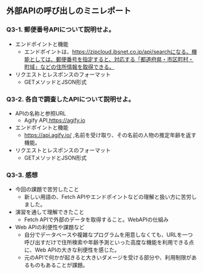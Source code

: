## 外部APIの呼び出しのミニレポート
### Q3-1. 郵便番号APIについて説明せよ。
* エンドポイントと機能
  - エンドポイントは、https://zipcloud.ibsnet.co.jp/api/searchになる。機能としては、郵便番号を指定すると、対応する「都道府県・市区町村・町域」などの住所情報を取得できる。
* リクエストとレスポンスのフォーマット
  - GETメソッドとJSON形式
### Q3-2. 各自で調査したAPIについて説明せよ。
* APIの名称と参照URL
  - Agify API,https://agify.io
* エンドポイントと機能
  - https://api.agify.io/    ,名前を受け取り、その名前の人物の推定年齢を返す機能。
* リクエストとレスポンスのフォーマット
  - GETメソッドとJSON形式
### Q3-3. 感想
* 今回の課題で苦労したこと
  - 新しい用語の、Fetch APIやエンドポイントなどの理解と扱い方に苦労しました。
* 演習を通して理解できたこと
  - Fetch APIで外部のデータを取得すること。WebAPIの仕組み
* Web APIの利便性や課題など
  - 自分でデータベースや複雑なプログラムを用意しなくても、URLを一つ呼び出すだけで住所検索や年齢予測といった高度な機能を利用できる点に、Web APIの大きな利便性を感じた。
  - 元のAPIで何かが起きると大きいダメージを受ける部分や、利用制限があるものもあることが課題。

